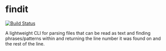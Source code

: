 # findit
[![Build Status](https://travis-ci.org/tbauer428/findit.svg?branch=master)](https://travis-ci.org/tbauer428/findit)

A lightweight CLI for parsing files that can be read as text and finding phrases/patterns within and returning the line number it was found on and the rest of the line.

